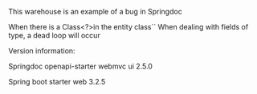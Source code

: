 This warehouse is an example of a bug in Springdoc

When there is a Class<?>in the entity class`` When dealing with fields of type, a dead loop will occur

Version information:

Springdoc openapi-starter webmvc ui 2.5.0

Spring boot starter web 3.2.5